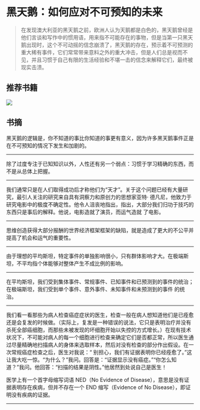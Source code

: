 # 黑天鹅：如何应对不可预知的未来

> 在发现澳大利亚的黑天鹅之前，欧洲人认为天鹅都是白色的，黑天鹅曾经是他们言谈和写作中的惯用语，用来指不可能存在的事物，但是当第一只黑天鹅出现时，这个不可动摇的信念崩溃了，黑天鹅的存在，预示着不可预测的重大稀有事件，它们常常带来意料之外的重大冲击，但是人们总是视而不见，并且习惯于自己有限的生活经验和不堪一击的信念来解释它们，最终被现实击溃。

## 推荐书籍
![](https://eden-notes-pic-hosting.oss-cn-shenzhen.aliyuncs.com/notes/images/20240317194545.png#id=yVWGT&originHeight=430&originWidth=430&originalType=binary&ratio=1&rotation=0&showTitle=false&status=done&style=none&title=)
## 书摘
黑天鹅的逻辑是，你不知道的事比你知道的事更有意义，因为许多黑天鹅事件正是在不可预知的情况下发生和加剧的。

---

除了过度专注于已知知识以外，人性还有另一个弱点：习惯于学习精确的东西，而不是从总体上把握。

---

我们通常只是在人们取得成功后才称他们为“天才”。关于这个问题已经有大量研究，最引人关注的研究来自具有洞察力和原创力的思想家亚特· 德凡尼，他致力于研究电影中的极度不确定性。他令人沮丧地指出，指出，大部分我们归功于技巧的东西只是事后的解释。他说，电影造就了演员，而运气造就 了电影。

---

思维创造获得大部分报酬的世界经济框架框架的缺陷，就是造成了更大的不公平并提高了机会和运气的重要性。

---

由于理想的平均斯坦，特定事件的单独影响很小，只有群体影响才大。在极端斯坦，不平均指个体能够对整体产生不成比例的影响。

---

在平均斯坦，我们受到集体事件、常规事件、已知事件和已预测到的事件的统治；在极端斯坦，我们受到单个事件、意外事件、未知事件和未预测到的事件 的统治。

---

我们看一看那些为病人检查癌症症状的医生，检查一般在病人想知道他们是已痊愈还是会复发的时候做。（实际上，复发是一种错误的说法，它只是表明治疗并没有杀死全部癌细胞，而那些未被发现的坏细胞开始以失控的方式增长。）在现有技术状况下，不可能对病人的每一个细胞进行检查来确定它们是否都正常，所以医生通过尽量精确地扫描病人的身体来选取样本，然后对没有检查的部分作出假设。在一次常规癌症检查之后，医生对我说：“ 别担心，我们有证据表明你已经痊愈了。”这让我大吃一惊。“为什么？”我问。回答是：“证据显示没有癌症。”“你怎么知道？”我问。他回答：“扫描的结果是阴性。”他居然到处说自己是医生！

医学上有一个首字母缩写词语 NED（No Evidence of Disease），意思是没有证据表明存在疾病，但并不存在一个 END 缩写（Evidence of No Disease），即证明没有疾病的证据。

---

